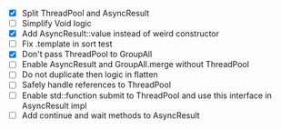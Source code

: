 - [x] Split ThreadPool and AsyncResult
- [ ] Simplify Void logic
- [x] Add AsyncResult::value instead of weird constructor
- [ ] Fix .template in sort test
- [x] Don't pass ThreadPool to GroupAll
- [ ] Enable AsyncResult and GroupAll.merge without ThreadPool
- [ ] Do not duplicate then logic in flatten
- [ ] Safely handle references to ThreadPool
- [ ] Enable std::function submit to ThreadPool and use this interface in AsyncResult impl
- [ ] Add continue and wait methods to AsyncResult
